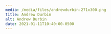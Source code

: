 ```yaml
---
media: /media/files/andrewdurbin-271x300.png
title: Andrew Durbin
alt: Andrew Durbin
date: 2021-01-11T10:40:00-0500
---
```

